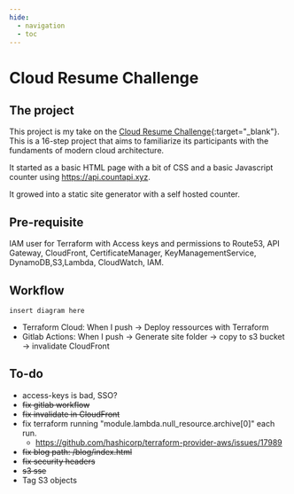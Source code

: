 ```yaml
---
hide:
  - navigation
  - toc
---
```


# Cloud Resume Challenge

## The project

This project is my take on the [Cloud Resume Challenge](https://cloudresumechallenge.dev){:target="_blank"}.
This is a 16-step project that aims to familiarize its participants with the fundaments of modern cloud architecture.

It started as a basic HTML page with a bit of CSS and a basic Javascript counter using https://api.countapi.xyz.

It growed into a static site generator with a self hosted counter.

## Pre-requisite
IAM user for Terraform with Access keys and permissions to Route53, API Gateway, CloudFront, CertificateManager, KeyManagementService, DynamoDB,S3,Lambda, CloudWatch, IAM.

## Workflow

```
insert diagram here
```

- Terraform Cloud: When I push -> Deploy ressources with Terraform
- Gitlab Actions: When I push -> Generate site folder -> copy to s3 bucket -> invalidate CloudFront



## To-do

- access-keys is bad, SSO?
- <del>fix gitlab workflow<del>
- <del>fix invalidate in CloudFront<del>
- fix terraform running "module.lambda.null_resource.archive[0]" each run.
    - https://github.com/hashicorp/terraform-provider-aws/issues/17989
- <del>fix blog path: /blog/index.html<del>
- <del>fix security headers<del>
- <del>s3 sse<del>
- Tag S3 objects
